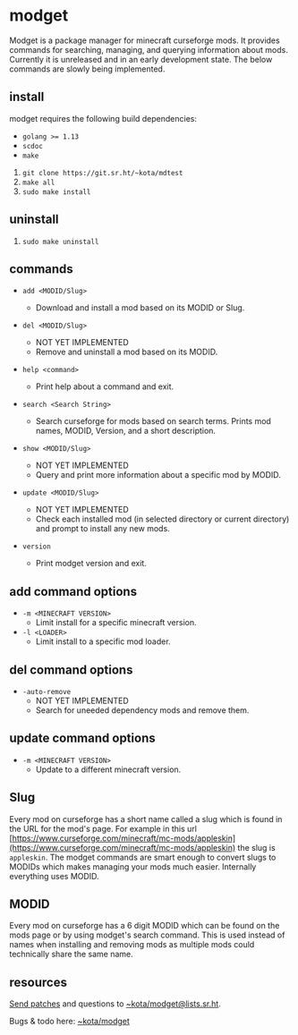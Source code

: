 # modget

Modget is a package manager for minecraft curseforge mods. It provides commands
for searching, managing, and querying information about mods. Currently it is
unreleased and in an early development state. The below commands are slowly
being implemented.

## install

modget requires the following build dependencies:

- `golang >= 1.13`
- `scdoc`
- `make`

1. `git clone https://git.sr.ht/~kota/mdtest`
2. `make all`
3. `sudo make install`

## uninstall

1. `sudo make uninstall`

## commands

- `add <MODID/Slug>`
	- Download and install a mod based on its MODID or Slug.

- `del <MODID/Slug>`
	- NOT YET IMPLEMENTED
	- Remove and uninstall a mod based on its MODID.

- `help <command>`
	- Print help about a command and exit.

- `search <Search String>`
	- Search curseforge for mods based on search terms. Prints mod names, MODID, Version, and a short description.

- `show <MODID/Slug>`
	- NOT YET IMPLEMENTED
	- Query and print more information about a specific mod by MODID.

- `update <MODID/Slug>`
	- NOT YET IMPLEMENTED
	- Check each installed mod (in selected directory or current directory) and prompt to install any new mods.

- `version`
	- Print modget version and exit.

## add command options

- `-m <MINECRAFT VERSION>`
	- Limit install for a specific minecraft version.
- `-l <LOADER>`
	- Limit install to a specific mod loader.

## del command options

- `-auto-remove`
	- NOT YET IMPLEMENTED
	- Search for uneeded dependency mods and remove them.

## update command options

- `-m <MINECRAFT VERSION>`
	- Update to a different minecraft version.

## Slug

Every mod on curseforge has a short name called a slug which is found in the
URL for the mod's page. For example in this url
[https://www.curseforge.com/minecraft/mc-mods/appleskin](https://www.curseforge.com/minecraft/mc-mods/appleskin)
the slug is `appleskin`. The modget commands are smart enough to convert slugs
to MODIDs which makes managing your mods much easier. Internally everything
uses MODID.

## MODID

Every mod on curseforge has a 6 digit MODID which can be found on the mods page
or by using modget's search command. This is used instead of names when
installing and removing mods as multiple mods could technically share the same
name.

## resources

[Send patches](https://git-send-email.io) and questions to
[~kota/modget@lists.sr.ht](https://lists.sr.ht/~kota/modget).

Bugs & todo here: [~kota/modget](https://todo.sr.ht/~kota/modget)
